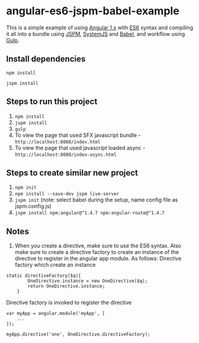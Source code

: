 # angular-es6-jspm-babel-example

This is a simple example of using [Angular 1.x](https://angular.org/) with [ES6](http://www.ecma-international.org/ecma-262/6.0/) syntax and compiling it all into a bundle using [JSPM](http://jspm.io/), [SystemJS](https://github.com/systemjs/systemjs) and [Babel](https://babeljs.io/), and workflow using [Gulp](http://gulpjs.com/).


## Install dependencies

```
npm install

jspm install
```



## Steps to run this project
1. ```npm install```
2. ```jspm install```
3. ```gulp```
4. To view the page that used SFX javascript bundle - ```http://localhost:8080/index.html```
5. To view the page that used javascript loaded async - ```http://localhost:8080/index-async.html```



## Steps to create similar new project
1. ```npm init```
2. ```npm install --save-dev jspm live-server```
3. ```jspm init``` (note: select babel during the setup, name config file as jspm.config.js)
4. ```jspm install npm:angular@^1.4.7 npm:angular-route@^1.4.7```



## Notes
1. When you create a directive, make sure to use the ES6 syntax. Also make sure to create a directive factory to create an instance of the directive to register in the angular app module. As follows:
Directive factory which create an instance
```
static directiveFactory($q){
        OneDirective.instance = new OneDirective($q);
        return OneDirective.instance;
    }
```
Directive factory is invoked to register the directive
```
var myApp = angular.module('myApp', [
	...
]);

myApp.directive('one', OneDirective.directiveFactory);

```

